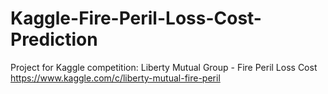 # Kaggle-Fire-Peril-Loss-Cost-Prediction
Project for Kaggle competition: Liberty Mutual Group - Fire Peril Loss Cost
https://www.kaggle.com/c/liberty-mutual-fire-peril
